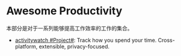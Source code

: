 # Awesome Productivity

本部分是对于一系列能够提高工作效率的工作的集合。

- [activitywatch #Project#](https://github.com/ActivityWatch/activitywatch): Track how you spend your time. Cross-platform, extensible, privacy-focused.
